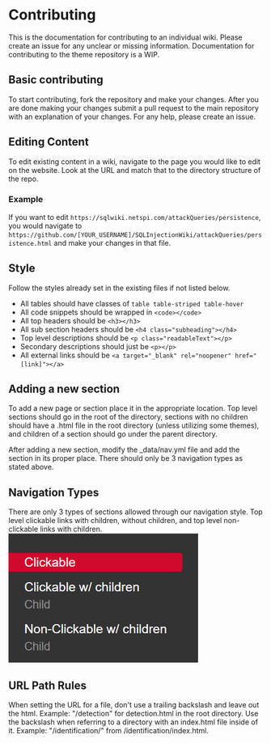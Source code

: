 # Contributing

This is the documentation for contributing to an individual wiki. Please create an issue for any unclear or missing information. Documentation for contributing to the theme repository is a WIP.

## Basic contributing
To start contributing, fork the repository and make your changes. After you are done making your changes submit a pull request to the main repository with an explanation of your changes. For any help, please create an issue.

## Editing Content
To edit existing content in a wiki, navigate to the page you would like to edit on the website. Look at the URL and match that to the directory structure of the repo.

### Example
If you want to edit `https://sqlwiki.netspi.com/attackQueries/persistence`, you would navigate to `https://github.com/[YOUR_USERNAME]/SQLInjectionWiki/attackQueries/persistence.html` and make your changes in that file.

## Style

Follow the styles already set in the existing files if not listed below.

- All tables should have classes of `table table-striped table-hover`
- All code snippets should be wrapped in `<code></code>`
- All top headers should be `<h3></h3>`
- All sub section headers should be `<h4 class="subheading"></h4>`
- Top level descriptions should be `<p class="readableText"></p>`
- Secondary descriptions should just be `<p></p>`
- All external links should be `<a target="_blank" rel="noopener" href="[link]"></a>`
## Adding a new section
To add a new page or section place it in the appropriate location. Top level sections should go in the root of the directory, sections with no children should have a .html file in the root directory (unless utilizing some themes), and children of a section should go under the parent directory.

After adding a new section, modify the \_data/nav.yml file and add the section in its proper place. There should only be 3 navigation types as stated above.

## Navigation Types
There are only 3 types of sections allowed through our navigation style. Top level clickable links with children, without children, and top level non-clickable links with children.
<img src="./images/contributingNavTypesExample.png"/>

## URL Path Rules
When setting the URL for a file, don't use a trailing backslash and leave out the html. Example: "/detection" for detection.html in the root directory.
Use the backslash when referring to a directory with an index.html file inside of it. Example: "/identification/" from /identification/index.html.
